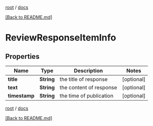 [root](./../ "root") / [docs](./ "docs")

[[Back to README.md]](./../README.md "[Back to README.md]")

# ReviewResponseItemInfo

## Properties

| Name | Type | Description | Notes |
|------------ | ------------- | ------------- | -------------|
|**title** | **String** | the title of response |  [optional] |
|**text** | **String** | the content of response |  [optional] |
|**timestamp** | **String** | the time of publication |  [optional] |

[root](./../ "root") / [docs](./ "docs")

[[Back to README.md]](./../README.md "[Back to README.md]")